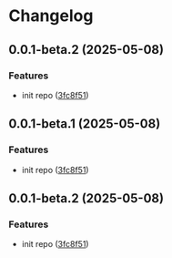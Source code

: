 # Changelog

## 0.0.1-beta.2 (2025-05-08)


### Features

* init repo ([3fc8f51](https://github.com/karlsbeard/eslint-config/commit/3fc8f5125944b29d036b060b8248276679dd561f))

## 0.0.1-beta.1 (2025-05-08)


### Features

* init repo ([3fc8f51](https://github.com/karlsbeard/eslint-config/commit/3fc8f5125944b29d036b060b8248276679dd561f))

## 0.0.1-beta.2 (2025-05-08)


### Features

* init repo ([3fc8f51](https://github.com/karlsbeard/eslint-config/commit/3fc8f5125944b29d036b060b8248276679dd561f))
